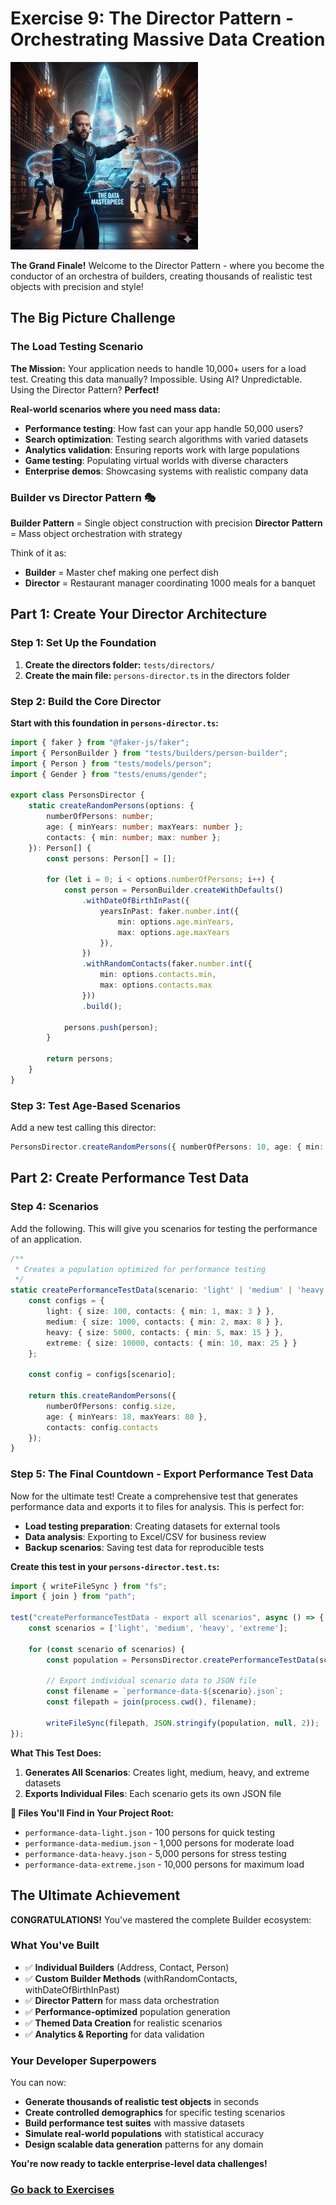 # Exercise 9: The Director Pattern - Orchestrating Massive Data Creation

![](../images//exercise9.png)

**The Grand Finale!** Welcome to the Director Pattern - where you become the conductor of an orchestra of builders, creating thousands of realistic test objects with precision and style!

## The Big Picture Challenge

### The Load Testing Scenario
**The Mission:** Your application needs to handle 10,000+ users for a load test. Creating this data manually? Impossible. Using AI? Unpredictable. Using the Director Pattern? **Perfect!**

**Real-world scenarios where you need mass data:**
- **Performance testing**: How fast can your app handle 50,000 users?
- **Search optimization**: Testing search algorithms with varied datasets
- **Analytics validation**: Ensuring reports work with large populations
- **Game testing**: Populating virtual worlds with diverse characters
- **Enterprise demos**: Showcasing systems with realistic company data

### Builder vs Director Pattern 🎭
**Builder Pattern** = Single object construction with precision
**Director Pattern** = Mass object orchestration with strategy

Think of it as:
- **Builder** = Master chef making one perfect dish
- **Director** = Restaurant manager coordinating 1000 meals for a banquet

## Part 1: Create Your Director Architecture

### Step 1: Set Up the Foundation
1. **Create the directors folder:** `tests/directors/`
2. **Create the main file:** `persons-director.ts` in the directors folder

### Step 2: Build the Core Director
**Start with this foundation in `persons-director.ts`:**

```typescript
import { faker } from "@faker-js/faker";
import { PersonBuilder } from "tests/builders/person-builder";
import { Person } from "tests/models/person";
import { Gender } from "tests/enums/gender";

export class PersonsDirector {
    static createRandomPersons(options: {
        numberOfPersons: number;
        age: { minYears: number; maxYears: number };
        contacts: { min: number; max: number };
    }): Person[] {
        const persons: Person[] = [];

        for (let i = 0; i < options.numberOfPersons; i++) {
            const person = PersonBuilder.createWithDefaults()
                .withDateOfBirthInPast({
                    yearsInPast: faker.number.int({
                        min: options.age.minYears,
                        max: options.age.maxYears
                    }),
                })
                .withRandomContacts(faker.number.int({
                    min: options.contacts.min,
                    max: options.contacts.max
                }))
                .build();

            persons.push(person);
        }

        return persons;
    }
}
```
### Step 3: Test Age-Based Scenarios
Add a new test calling this director:
```typescript
PersonsDirector.createRandomPersons({ numberOfPersons: 10, age: { min: 18, max: 65 }, contacts: { min: 1, max: 3 } })`
```

## Part 2: Create Performance Test Data

### Step 4: Scenarios
Add the following. This will give you scenarios for testing the performance of an application.

```typescript
/**
 * Creates a population optimized for performance testing
 */
static createPerformanceTestData(scenario: 'light' | 'medium' | 'heavy' | 'extreme'): Person[] {
    const configs = {
        light: { size: 100, contacts: { min: 1, max: 3 } },
        medium: { size: 1000, contacts: { min: 2, max: 8 } },
        heavy: { size: 5000, contacts: { min: 5, max: 15 } },
        extreme: { size: 10000, contacts: { min: 10, max: 25 } }
    };

    const config = configs[scenario];

    return this.createRandomPersons({
        numberOfPersons: config.size,
        age: { minYears: 18, maxYears: 80 },
        contacts: config.contacts
    });
}
```

### Step 5: The Final Countdown - Export Performance Test Data

Now for the ultimate test! Create a comprehensive test that generates performance data and exports it to files for analysis. This is perfect for:
- **Load testing preparation**: Creating datasets for external tools
- **Data analysis**: Exporting to Excel/CSV for business review
- **Backup scenarios**: Saving test data for reproducible tests

**Create this test in your `persons-director.test.ts`:**

```typescript
import { writeFileSync } from "fs";
import { join } from "path";

test("createPerformanceTestData - export all scenarios", async () => {
    const scenarios = ['light', 'medium', 'heavy', 'extreme'];

    for (const scenario of scenarios) {
        const population = PersonsDirector.createPerformanceTestData(scenario);

        // Export individual scenario data to JSON file
        const filename = `performance-data-${scenario}.json`;
        const filepath = join(process.cwd(), filename);

        writeFileSync(filepath, JSON.stringify(population, null, 2));
});
```

**What This Test Does:**

1. **Generates All Scenarios**: Creates light, medium, heavy, and extreme datasets
2. **Exports Individual Files**: Each scenario gets its own JSON file

**📁 Files You'll Find in Your Project Root:**
- `performance-data-light.json` - 100 persons for quick testing
- `performance-data-medium.json` - 1,000 persons for moderate load
- `performance-data-heavy.json` - 5,000 persons for stress testing
- `performance-data-extreme.json` - 10,000 persons for maximum load

## The Ultimate Achievement

**CONGRATULATIONS!** You've mastered the complete Builder ecosystem:

### What You've Built
- ✅ **Individual Builders** (Address, Contact, Person)
- ✅ **Custom Builder Methods** (withRandomContacts, withDateOfBirthInPast)
- ✅ **Director Pattern** for mass data orchestration
- ✅ **Performance-optimized** population generation
- ✅ **Themed Data Creation** for realistic scenarios
- ✅ **Analytics & Reporting** for data validation

### Your Developer Superpowers
You can now:
- **Generate thousands of realistic test objects** in seconds
- **Create controlled demographics** for specific testing scenarios
- **Build performance test suites** with massive datasets
- **Simulate real-world populations** with statistical accuracy
- **Design scalable data generation** patterns for any domain

**You're now ready to tackle enterprise-level data challenges!**

### [Go back to Exercises](../README.md#exercises)